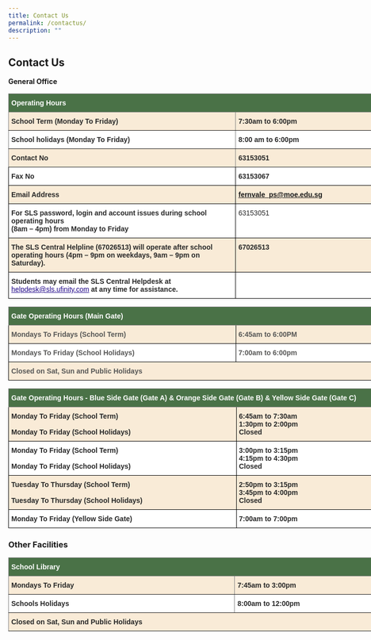 ```yaml
---
title: Contact Us
permalink: /contactus/
description: ""
---
```


## Contact Us


**General Office**

<style type="text/css">
.tg  {border-collapse:collapse;border-spacing:0;}
.tg td{border-color:black;border-style:solid;border-width:1px;font-family:Arial, sans-serif;font-size:14px;
  overflow:hidden;padding:10px 5px;word-break:normal;}
.tg th{border-color:black;border-style:solid;border-width:1px;font-family:Arial, sans-serif;font-size:14px;
  font-weight:normal;overflow:hidden;padding:10px 5px;word-break:normal;}
.tg .tg-93om{background-color:#F9EBD7;color:#21088A;font-weight:bold;text-align:left;text-decoration:underline;vertical-align:top}
.tg .tg-3srz{background-color:#4A7247;border-color:inherit;color:#FFF;font-weight:bold;text-align:left;vertical-align:top}
.tg .tg-7zkw{background-color:#FFF;color:#282828;text-align:left;vertical-align:top}
.tg .tg-fr2s{background-color:#FFF;border-color:inherit;color:#282828;font-weight:bold;text-align:left;vertical-align:top}
.tg .tg-6e5h{background-color:#F9EBD7;border-color:inherit;color:#282828;font-weight:bold;text-align:left;vertical-align:top}
.tg .tg-hr73{background-color:#FFF;color:#282828;font-weight:bold;text-align:left;vertical-align:top}
.tg .tg-3q3a{background-color:#F9EBD7;color:#282828;font-weight:bold;text-align:left;vertical-align:top}
</style>
<table class="tg" style="undefined;table-layout: fixed; width: 912px">
<colgroup>
<col style="width: 459px">
<col style="width: 453px">
</colgroup>
<thead>
  <tr>
    <th class="tg-3srz" colspan="2">Operating Hours </th>
  </tr>
</thead>
<tbody>
  <tr>
    <td class="tg-6e5h">School Term (Monday To Friday) </td>
    <td class="tg-6e5h">7:30am to 6:00pm</td>
  </tr>
  <tr>
    <td class="tg-fr2s">School holidays (Monday To Friday)</td>
    <td class="tg-fr2s">8:00 am to 6:00pm</td>
  </tr>
  <tr>
    <td class="tg-6e5h">Contact No</td>
    <td class="tg-6e5h">63153051</td>
  </tr>
  <tr>
    <td class="tg-hr73">Fax No</td>
    <td class="tg-hr73">63153067</td>
  </tr>
  <tr>
    <td class="tg-3q3a">Email Address</td>
    <td class="tg-93om"><a href="mailto:fernvale_ps@moe.edu.sg">fernvale_ps@moe.edu.sg</a></td>
  </tr>
  <tr>
    <td class="tg-hr73">For SLS password, login and account issues during school operating hours<br>(8am – 4pm) from Monday to Friday</td>
    <td class="tg-7zkw"><span style="font-weight:normal"> </span>63153051</td>
  </tr>
  <tr>
    <td class="tg-3q3a">The SLS Central Helpline (67026513) will operate after school operating hours (4pm – 9pm on weekdays, 9am – 9pm on Saturday).  </td>
    <td class="tg-3q3a"> 67026513</td>
  </tr>
  <tr>
    <td class="tg-hr73">Students may email the SLS Central Helpdesk at <a href="mailto:helpdesk@sls.ufinity.com"><span style="font-weight:500;text-decoration:underline;color:#21088A">helpdesk@sls.ufinity.com</span></a> at any time for assistance.</td>
    <td class="tg-hr73"> </td>
  </tr>
</tbody>
</table>



<style type="text/css">
.tg  {border-collapse:collapse;border-spacing:0;}
.tg td{border-color:black;border-style:solid;border-width:1px;font-family:Arial, sans-serif;font-size:14px;
  overflow:hidden;padding:10px 5px;word-break:normal;}
.tg th{border-color:black;border-style:solid;border-width:1px;font-family:Arial, sans-serif;font-size:14px;
  font-weight:normal;overflow:hidden;padding:10px 5px;word-break:normal;}
.tg .tg-6odz{background-color:#F9EBD7;color:#575756;font-weight:bold;text-align:left;vertical-align:top}
.tg .tg-3srz{background-color:#4A7247;border-color:inherit;color:#FFF;font-weight:bold;text-align:left;vertical-align:top}
.tg .tg-sna6{background-color:#FFF;color:#575756;font-weight:bold;text-align:left;vertical-align:top}
</style>
<table class="tg" style="undefined;table-layout: fixed; width: 918px">
<colgroup>
<col style="width: 459px">
<col style="width: 459px">
</colgroup>
<thead>
  <tr>
    <th class="tg-3srz" colspan="2"><span style="font-weight:bold;color:#FFF;background-color:#4A7247">Gate Operating Hours (Main Gate)</span></th>
  </tr>
</thead>
<tbody>
  <tr>
    <td class="tg-6odz"><span style="font-weight:bold;color:#575756;background-color:#F9EBD7">Mondays To Fridays (School Term)</span></td>
    <td class="tg-6odz"><span style="font-weight:bold;color:#575756;background-color:#F9EBD7">6:45am to 6:00PM</span></td>
  </tr>
  <tr>
    <td class="tg-sna6"><span style="font-weight:bold;color:#575756;background-color:#FFF">Mondays To Friday (School Holidays)</span></td>
    <td class="tg-sna6"><span style="font-weight:bold;color:#575756;background-color:#FFF">7:00am to 6:00pm</span></td>
  </tr>
  <tr>
    <td class="tg-6odz" colspan="2"><span style="font-weight:bold;color:#575756;background-color:#F9EBD7">Closed on Sat, Sun and Public Holidays</span></td>
  </tr>
</tbody>
</table>

<style type="text/css">
.tg  {border-collapse:collapse;border-spacing:0;}
.tg td{border-color:black;border-style:solid;border-width:1px;font-family:Arial, sans-serif;font-size:14px;
  overflow:hidden;padding:10px 5px;word-break:normal;}
.tg th{border-color:black;border-style:solid;border-width:1px;font-family:Arial, sans-serif;font-size:14px;
  font-weight:normal;overflow:hidden;padding:10px 5px;word-break:normal;}
.tg .tg-xx3l{background-color:#4A7247;border-color:inherit;color:#FFF;font-weight:bold;text-align:left;vertical-align:middle}
.tg .tg-3q3a{background-color:#F9EBD7;color:#282828;font-weight:bold;text-align:left;vertical-align:top}
.tg .tg-hr73{background-color:#FFF;color:#282828;font-weight:bold;text-align:left;vertical-align:top}
</style>
<table class="tg" style="undefined;table-layout: fixed; width: 920px">
<colgroup>
<col style="width: 460px">
<col style="width: 460px">
</colgroup>
<thead>
  <tr>
    <th class="tg-xx3l" colspan="2"><span style="font-weight:bold;color:#FFF;background-color:#4A7247">Gate Operating Hours - Blue Side Gate (Gate A) &amp; Orange Side Gate (Gate B) &amp; Yellow Side Gate (Gate C)</span></th>
  </tr>
</thead>
<tbody>
  <tr>
    <td class="tg-3q3a">Monday To Friday (School Term)<br><br>Monday To Friday (School Holidays)</td>
    <td class="tg-3q3a">6:45am to 7:30am<br>1:30pm to 2:00pm<br> Closed</td>
  </tr>
  <tr>
    <td class="tg-hr73">Monday To Friday (School Term)<br><br>Monday To Friday (School Holidays)</td>
    <td class="tg-hr73">3:00pm to 3:15pm<br>4:15pm to 4:30pm<br>Closed</td>
  </tr>
  <tr>
    <td class="tg-3q3a">Tuesday To Thursday (School Term)<br><br>Tuesday To Thursday (School Holidays)</td>
    <td class="tg-3q3a">2:50pm to 3:15pm<br>3:45pm to 4:00pm<br>Closed</td>
  </tr>
  <tr>
    <td class="tg-hr73">Monday To Friday (Yellow Side Gate)</td>
    <td class="tg-hr73">7:00am to 7:00pm</td>
  </tr>
</tbody>
</table>

### Other Facilities

<style type="text/css">
.tg  {border-collapse:collapse;border-spacing:0;}
.tg td{border-color:black;border-style:solid;border-width:1px;font-family:Arial, sans-serif;font-size:14px;
  overflow:hidden;padding:10px 5px;word-break:normal;}
.tg th{border-color:black;border-style:solid;border-width:1px;font-family:Arial, sans-serif;font-size:14px;
  font-weight:normal;overflow:hidden;padding:10px 5px;word-break:normal;}
.tg .tg-3srz{background-color:#4A7247;border-color:inherit;color:#FFF;font-weight:bold;text-align:left;vertical-align:top}
.tg .tg-fr2s{background-color:#FFF;border-color:inherit;color:#282828;font-weight:bold;text-align:left;vertical-align:top}
.tg .tg-6e5h{background-color:#F9EBD7;border-color:inherit;color:#282828;font-weight:bold;text-align:left;vertical-align:top}
</style>
<table class="tg" style="undefined;table-layout: fixed; width: 908px">
<colgroup>
<col style="width: 457px">
<col style="width: 451px">
</colgroup>
<thead>
  <tr>
    <th class="tg-3srz" colspan="2"><span style="font-weight:bold;color:#FFF;background-color:#4A7247">School Library</span></th>
  </tr>
</thead>
<tbody>
  <tr>
    <td class="tg-6e5h"><span style="font-weight:bold;color:#282828;background-color:#F9EBD7">Mondays To Friday</span></td>
    <td class="tg-6e5h"><span style="font-weight:bold;color:#282828;background-color:#F9EBD7">7:45am to 3:00pm</span></td>
  </tr>
  <tr>
    <td class="tg-fr2s"><span style="font-weight:bold;color:#282828;background-color:#FFF">Schools Holidays</span></td>
    <td class="tg-fr2s"><span style="font-weight:bold;color:#282828;background-color:#FFF">8:00am to 12:00pm</span></td>
  </tr>
  <tr>
    <td class="tg-6e5h" colspan="2"><span style="font-weight:bold;color:#282828;background-color:#F9EBD7">Closed on Sat, Sun and Public Holidays</span></td>
  </tr>
</tbody>
</table>